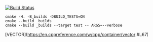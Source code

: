 [![Build Status](https://travis-ci.org/RomanVas30/vector_example.svg?branch=master)](https://travis-ci.org/RomanVas30/vector_example)

```
cmake -H. -B_builds -DBUILD_TESTS=ON
cmake --build _builds
cmake --build _builds --target test -- ARGS=--verbose
```
[VECTOR](https://en.cppreference.com/w/cpp/container/vector #L67)

